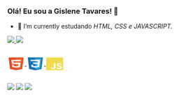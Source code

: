### Olá! Eu sou a Gislene Tavares! 👋

- 🌱 I’m currently  estudando *HTML, CSS e JAVASCRIPT.*
<div>
  
   <a href=https://github.com/Gislene-Tavares>

   <img width="42%" src="https://github-readme-stats.vercel.app/api?username=Gislene-Tavares" />   
   <img width="46%" src="https://github-readme-stats.vercel.app/api/top-langs/?username=Gislene-Tavares&hide_progress=true&theme=dark#gh-dark-mode-only" /> 
   
</div>  

##

<div style="display: inline_block">
  <img align="center" alt="HTML" height="30" width="40" src="https://raw.githubusercontent.com/devicons/devicon/master/icons/html5/html5-original.svg">
  <img align="center" alt="CSS" height="30" width="40" src="https://raw.githubusercontent.com/devicons/devicon/master/icons/css3/css3-original.svg">
  <img align="center" alt="Js" height="30" width="40" src="https://raw.githubusercontent.com/devicons/devicon/master/icons/javascript/javascript-plain.svg">
</div>

##

<div>

  <a href="https://www.instagram.com/gisleneatavares/" target="_blank"><img src="https://img.shields.io/badge/-Instagram-%23E4405F?style=for-the-badge&logo=instagram&logoColor=white" target="_blank"></a>
  <a href = "mailto:gistavares@gmail.com"><img src="https://img.shields.io/badge/-Gmail-%23333?style=for-the-badge&logo=gmail&logoColor=white" target="_blank"></a>
  <a href="https://www.linkedin.com/in/gislene-tavares-a09b73216/" target="_blank"><img src="https://img.shields.io/badge/-LinkedIn-%230077B5?style=for-the-badge&logo=linkedin&logoColor=white" target="_blank"></a>
  
</div>  


